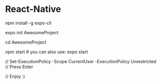 # React-Native

npm install -g expo-cli

expo init AwesomeProject

cd AwesomeProject

npm start # you can also use: expo start

// Set-ExecutionPolicy -Scope CurrentUser -ExecutionPolicy Unrestricted  
// Press Enter

// Enjoy :)
